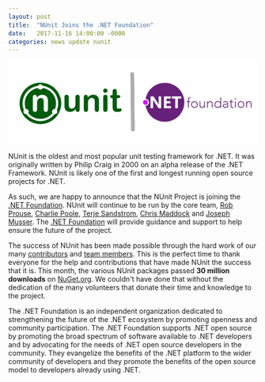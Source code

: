 ```yaml
---
layout: post
title:  "NUnit Joins the .NET Foundation"
date:   2017-11-16 14:00:00 -0000
categories: news update nunit
---
```

![NUnit and the .NET Foundation](/img/nunit_dotnetfoundation.png)

NUnit is the oldest and most popular unit testing framework for .NET. It was originally written by Philip Craig in 2000 on an alpha release of the .NET Framework. NUnit is likely one of the first and longest running open source projects for .NET.

As such, we are happy to announce that the NUnit Project is joining the [.NET Foundation](https://www.dotnetfoundation.org). NUnit will continue to be run by the core team, [Rob Prouse](http://www.alteridem.net), [Charlie Poole](http://www.charliepoole.org/), [Terje Sandstrom](http://Hermit.no), [Chris Maddock](https://github.com/ChrisMaddock) and [Joseph Musser](https://github.com/jnm2). The [.NET Foundation](https://www.dotnetfoundation.org) will provide guidance and support to help ensure the future of the project.

The success of NUnit has been made possible through the hard work of our many [contributors](https://github.com/nunit/nunit/graphs/contributors) and [team members](https://github.com/orgs/nunit/people). This is the perfect time to thank everyone for the help and contributions that have made NUnit the success that it is. This month, the various NUnit packages passed **30 million downloads** on [NuGet.org](https://www.nuget.org/). We couldn't have done that without the dedication of the many volunteers that donate their time and knowledge to the project.

The .NET Foundation is an independent organization dedicated to strengthening the future of the .NET ecosystem by promoting openness and community participation. The .NET Foundation supports .NET open source by promoting the broad spectrum of software available to .NET developers and by advocating for the needs of .NET open source developers in the community. They evangelize the benefits of the .NET platform to the wider community of developers and they promote the benefits of the open source model to developers already using .NET.